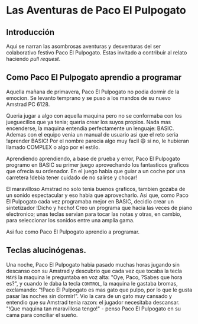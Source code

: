 # Las Aventuras de Paco El Pulpogato

## Introducción

Aqui se narran las asombrosas aventuras y desventuras del ser colaborativo festivo Paco El
Pulpogato. Estas invitado a contribuir al relato haciendo *pull request*.


## Como Paco El Pulpogato aprendio a programar

Aquella mañana de primavera, Paco El Pulpogato no podia dormir de la emocion. Se levanto temprano y
se puso a los mandos de su nuevo Amstrad PC 6128.

Queria jugar a algo con aquella maquina pero no se conformaba con los jueguecillos que ya tenia;
queria crear los suyos propios. Nada mas encenderse, la maquina entendia perfectamente un lenguaje:
BASIC. Ademas con el equipo venia un manual de usuario asi que el reto seria !aprender BASIC! Por
el nombre parecia algo muy facil :smile: si no, le hubieran llamado COMPLEX o algo por el estilo.

Aprendiendo aprendiendo, a base de prueba y error, Paco El Pulpogato programo en BASIC su primer
juego aprovechando los fantasticos graficos que ofrecia su ordenador. En el juego habia que guiar a
un coche por una carretera !debia tener cuidado de no salirse y chocar!

El maravilloso Amstrad no solo tenia buenos graficos, tambien gozaba de un sonido espectacular y
eso habia que aprovecharlo. Asi que, como Paco El Pulpogato cada vez programaba mejor en BASIC,
decidio crear un sintetizador !Dicho y hecho! Creo un programa que hacia las veces de piano
electronico; unas teclas servian para tocar las notas y otras, en cambio, para seleccionar los
sonidos entre una amplia gama.

Asi fue como Paco El Pulpogato aprendio a programar.

## Teclas alucinógenas.

Una noche, Paco El Pulpogato habia pasado muchas horas jugando sin descanso con su Amstrad y
descubrio que cada vez que tocaba la tecla `MAYS` la maquina le preguntaba en voz alta: "Oye, Paco,
?Sabes que hora es?", y cuando le daba la tecla `CONTROL`, la maquina le gastaba bromas,
exclamando: "!Paco El Pulpogato es mas gato que pulpo, por lo que le gusta pasar las noches sin dormir!".
Vio la cara de un gato muy cansado y entendio que su Amstrad tenia razon: el jugador necesitaba descansar. "!Que
maquina tan maravillosa tengo!" - penso Paco El Pulpogato en su cama para conciliar el sueño.
